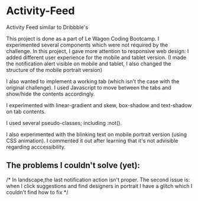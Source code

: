 # Activity-Feed
Activity Feed similar to Dribbble's

This project is done as a part of Le Wagon Coding Bootcamp. I experimented several components which were not required by the challenge. In this project, I gave more attention to
responsive web design: I added different user experience for the mobile and tablet version. (I made the notification alert visible on mobile and tablet, I also changed the structure
of the mobile portrait version)

I also wanted to implement a working tab (which isn't the case with the original challenge). I used Javascript to move between the tabs and show/hide the contents accordingly.

I experimented with linear-gradient and skew, box-shadow and text-shadow on tab contents.

I used several pseudo-classes; including :not().

I also experimented with the blinking text on mobile portrait version (using CSS animation). I commented it out after learning that it's not advisible regarding acccessibility.

## The problems I couldn't solve (yet): 

/* In landscape,the last notification action isn't proper. The second issue is: when I click suggestions and find designers in portrait I have a glitch which I couldn't find how to fix */
